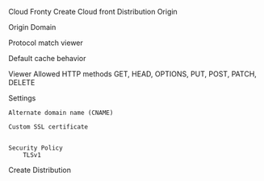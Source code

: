 

Cloud Fronty
Create Cloud front Distribution
Origin 

Origin Domain 


Protocol
match viewer

Default cache behavior

Viewer
	Allowed HTTP methods
		GET, HEAD, OPTIONS, PUT, POST, PATCH, DELETE

Settings

	Alternate domain name (CNAME) 
		
	Custom SSL certificate
		

	Security Policy
		TLSv1

Create Distribution 	
	